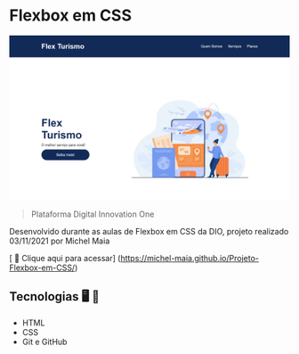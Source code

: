 
# Flexbox em CSS


![preview](./.github/preview.png)

> Plataforma Digital Innovation One

 Desenvolvido durante as aulas de Flexbox em CSS da DIO, projeto realizado 03/11/2021 por Michel Maia


[ 📎 Clique aqui para acessar] (https://michel-maia.github.io/Projeto-Flexbox-em-CSS/)

 ## Tecnologias 🖥️ 🚀 

- HTML
- CSS
- Git e GitHub
